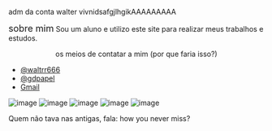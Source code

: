 
  adm da conta walter vivnidsafgjlhgikAAAAAAAAA
  
 <font size="4">sobre mim</font>
  Sou um aluno e utilizo este site para realizar meus trabalhos e estudos.
  
  <p align="center">os meios de contatar a mim (por que faria isso?)</p>
 
 - [@waltrr666](https://www.instagram.com/waltrr666/)
 - [@gdpapel](https://www.instagram.com/gabrielcudepapel/)
 - [Gmail](w961171@gmail.com) 

![image](https://img.shields.io/badge/Instagram-E4405F?style=for-the-badge&logo=instagram&logoColor=white) 
![image](https://img.shields.io/badge/JavaScript-323330?style=for-the-badge&logo=javascript&logoColor=F7DF1E)
![image](https://img.shields.io/badge/HTML5-E34F26?style=for-the-badge&logo=html5&logoColor=white)
![image](https://img.shields.io/badge/GitHub-100000?style=for-the-badge&logo=github&logoColor=white)
![image](https://img.shields.io/badge/Gmail-D14836?style=for-the-badge&logo=gmail&logoColor=white)

Quem não tava nas antigas, fala: how you never miss?
